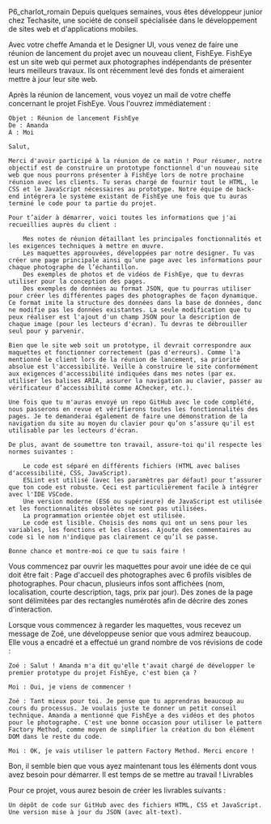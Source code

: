 P6_charlot_romain
Depuis quelques semaines, vous êtes développeur junior chez Techasite, une société de conseil spécialisée dans le développement de sites web et d'applications mobiles.

Avec votre cheffe Amanda et le Designer UI, vous venez de faire une réunion de lancement du projet avec un nouveau client, FishEye. FishEye est un site web qui permet aux photographes indépendants de présenter leurs meilleurs travaux. Ils ont récemment levé des fonds et aimeraient mettre à jour leur site web. 

Après la réunion de lancement, vous voyez un mail de votre cheffe concernant le projet FishEye. Vous l'ouvrez immédiatement :

    Objet : Réunion de lancement FishEye
    De : Amanda
    À : Moi

    Salut, 

    Merci d'avoir participé à la réunion de ce matin ! Pour résumer, notre objectif est de construire un prototype fonctionnel d'un nouveau site web que nous pourrons présenter à FishEye lors de notre prochaine réunion avec les clients. Tu seras chargé de fournir tout le HTML, le CSS et le JavaScript nécessaires au prototype. Notre équipe de back-end intégrera le système existant de FishEye une fois que tu auras terminé le code pour ta partie du projet.

    Pour t’aider à démarrer, voici toutes les informations que j'ai recueillies auprès du client :

        Mes notes de réunion détaillant les principales fonctionnalités et les exigences techniques à mettre en œuvre. 
        Les maquettes approuvées, développées par notre designer. Tu vas créer une page principale ainsi qu’une page avec les informations pour chaque photographe de l’échantillon. 
        Des exemples de photos et de vidéos de FishEye, que tu devras utiliser pour la conception des pages. 
        Des exemples de données au format JSON, que tu pourras utiliser pour créer les différentes pages des photographes de façon dynamique. Ce format imite la structure des données dans la base de données, donc ne modifie pas les données existantes. La seule modification que tu peux réaliser est l'ajout d'un champ JSON pour la description de chaque image (pour les lecteurs d'écran). Tu devras te débrouiller seul pour y parvenir.

    Bien que le site web soit un prototype, il devrait correspondre aux maquettes et fonctionner correctement (pas d'erreurs). Comme l'a mentionné le client lors de la réunion de lancement, sa priorité absolue est l'accessibilité. Veille à construire le site conformément aux exigences d'accessibilité indiquées dans mes notes (par ex. utiliser les balises ARIA, assurer la navigation au clavier, passer au vérificateur d’accessibilité comme AChecker, etc.).

    Une fois que tu m'auras envoyé un repo GitHub avec le code complété, nous passerons en revue et vérifierons toutes les fonctionnalités des pages. Je te demanderai également de faire une démonstration de la navigation du site au moyen du clavier pour qu’on s’assure qu'il est utilisable par les lecteurs d'écran.  

    De plus, avant de soumettre ton travail, assure-toi qu'il respecte les normes suivantes : 

        Le code est séparé en différents fichiers (HTML avec balises d'accessibilité, CSS, JavaScript).
        ESLint est utilisé (avec les paramètres par défaut) pour t’assurer que ton code est robuste. Ceci est particulièrement facile à intégrer avec l'IDE VSCode.
        Une version moderne (ES6 ou supérieure) de JavaScript est utilisée et les fonctionnalités obsolètes ne sont pas utilisées.
        La programmation orientée objet est utilisée.
        Le code est lisible. Choisis des noms qui ont un sens pour les variables, les fonctions et les classes. Ajoute des commentaires au code si le nom n'indique pas clairement ce qu’il se passe. 

    Bonne chance et montre-moi ce que tu sais faire !

Vous commencez par ouvrir les maquettes pour avoir une idée de ce qui doit être fait : 
Page d'accueil des photographes avec 6 profils visibles de photographes. Pour chacun, plusieurs infos sont affichées (nom, localisation, courte description, tags, prix par jour). Des zones de la page sont délimitées par des rectangles numérotés afin de décrire des zones d'interaction.

Lorsque vous commencez à regarder les maquettes, vous recevez un message de Zoé, une développeuse senior que vous admirez beaucoup. Elle vous a encadré et a effectué un grand nombre de vos révisions de code :

    Zoé : Salut ! Amanda m'a dit qu'elle t'avait chargé de développer le premier prototype du projet FishEye, c'est bien ça ?

    Moi : Oui, je viens de commencer !

    Zoé : Tant mieux pour toi. Je pense que tu apprendras beaucoup au cours du processus. Je voulais juste te donner un petit conseil technique. Amanda a mentionné que FishEye a des vidéos et des photos pour le photographe. C'est une bonne occasion pour utiliser le pattern Factory Method, comme moyen de simplifier la création du bon élément DOM dans le reste du code. 

    Moi : OK, je vais utiliser le pattern Factory Method. Merci encore !

Bon, il semble bien que vous ayez maintenant tous les éléments dont vous avez besoin pour démarrer.  Il est temps de se mettre au travail !
Livrables

Pour ce projet, vous aurez besoin de créer les livrables suivants :

    Un dépôt de code sur GitHub avec des fichiers HTML, CSS et JavaScript. 
    Une version mise à jour du JSON (avec alt-text). 
